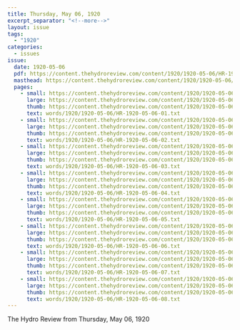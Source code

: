 ```yaml
---
title: Thursday, May 06, 1920
excerpt_separator: "<!--more-->"
layout: issue
tags:
  - "1920"
categories:
  - issues
issue:
  date: 1920-05-06
  pdf: https://content.thehydroreview.com/content/1920/1920-05-06/HR-1920-05-06.pdf
  masthead: https://content.thehydroreview.com/content/1920/1920-05-06/masthead/HR-1920-05-06.jpg
  pages:
    - small: https://content.thehydroreview.com/content/1920/1920-05-06/small/HR-1920-05-06-01.jpg
      large: https://content.thehydroreview.com/content/1920/1920-05-06/large/HR-1920-05-06-01.jpg
      thumb: https://content.thehydroreview.com/content/1920/1920-05-06/thumbnails/HR-1920-05-06-01.jpg
      text: words/1920/1920-05-06/HR-1920-05-06-01.txt
    - small: https://content.thehydroreview.com/content/1920/1920-05-06/small/HR-1920-05-06-02.jpg
      large: https://content.thehydroreview.com/content/1920/1920-05-06/large/HR-1920-05-06-02.jpg
      thumb: https://content.thehydroreview.com/content/1920/1920-05-06/thumbnails/HR-1920-05-06-02.jpg
      text: words/1920/1920-05-06/HR-1920-05-06-02.txt
    - small: https://content.thehydroreview.com/content/1920/1920-05-06/small/HR-1920-05-06-03.jpg
      large: https://content.thehydroreview.com/content/1920/1920-05-06/large/HR-1920-05-06-03.jpg
      thumb: https://content.thehydroreview.com/content/1920/1920-05-06/thumbnails/HR-1920-05-06-03.jpg
      text: words/1920/1920-05-06/HR-1920-05-06-03.txt
    - small: https://content.thehydroreview.com/content/1920/1920-05-06/small/HR-1920-05-06-04.jpg
      large: https://content.thehydroreview.com/content/1920/1920-05-06/large/HR-1920-05-06-04.jpg
      thumb: https://content.thehydroreview.com/content/1920/1920-05-06/thumbnails/HR-1920-05-06-04.jpg
      text: words/1920/1920-05-06/HR-1920-05-06-04.txt
    - small: https://content.thehydroreview.com/content/1920/1920-05-06/small/HR-1920-05-06-05.jpg
      large: https://content.thehydroreview.com/content/1920/1920-05-06/large/HR-1920-05-06-05.jpg
      thumb: https://content.thehydroreview.com/content/1920/1920-05-06/thumbnails/HR-1920-05-06-05.jpg
      text: words/1920/1920-05-06/HR-1920-05-06-05.txt
    - small: https://content.thehydroreview.com/content/1920/1920-05-06/small/HR-1920-05-06-06.jpg
      large: https://content.thehydroreview.com/content/1920/1920-05-06/large/HR-1920-05-06-06.jpg
      thumb: https://content.thehydroreview.com/content/1920/1920-05-06/thumbnails/HR-1920-05-06-06.jpg
      text: words/1920/1920-05-06/HR-1920-05-06-06.txt
    - small: https://content.thehydroreview.com/content/1920/1920-05-06/small/HR-1920-05-06-07.jpg
      large: https://content.thehydroreview.com/content/1920/1920-05-06/large/HR-1920-05-06-07.jpg
      thumb: https://content.thehydroreview.com/content/1920/1920-05-06/thumbnails/HR-1920-05-06-07.jpg
      text: words/1920/1920-05-06/HR-1920-05-06-07.txt
    - small: https://content.thehydroreview.com/content/1920/1920-05-06/small/HR-1920-05-06-08.jpg
      large: https://content.thehydroreview.com/content/1920/1920-05-06/large/HR-1920-05-06-08.jpg
      thumb: https://content.thehydroreview.com/content/1920/1920-05-06/thumbnails/HR-1920-05-06-08.jpg
      text: words/1920/1920-05-06/HR-1920-05-06-08.txt
---
```


The Hydro Review from Thursday, May 06, 1920

<!--more-->

